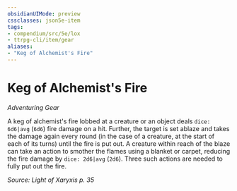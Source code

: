 ```yaml
---
obsidianUIMode: preview
cssclasses: json5e-item
tags:
- compendium/src/5e/lox
- ttrpg-cli/item/gear
aliases: 
- "Keg of Alchemist's Fire"
---
```

# Keg of Alchemist's Fire
*Adventuring Gear*  


A keg of alchemist's fire lobbed at a creature or an object deals `dice: 6d6|avg` (`6d6`) fire damage on a hit. Further, the target is set ablaze and takes the damage again every round (in the case of a creature, at the start of each of its turns) until the fire is put out. A creature within reach of the blaze can take an action to smother the flames using a blanket or carpet, reducing the fire damage by `dice: 2d6|avg` (`2d6`). Three such actions are needed to fully put out the fire.

*Source: Light of Xaryxis p. 35*